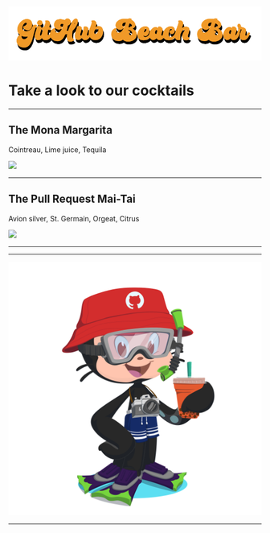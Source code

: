 
![](img/logo.png)


# Take a look to our cocktails

---


## The Mona Margarita

Cointreau, Lime juice, Tequila

![](https://upload.wikimedia.org/wikipedia/commons/thumb/3/37/MargaritaReal.jpg/220px-MargaritaReal.jpg)

---

## The Pull Request Mai-Tai

Avion silver, St. Germain, Orgeat, Citrus

![](https://upload.wikimedia.org/wikipedia/commons/thumb/7/74/Mai_Tai_Trader_Vics_Emeryville.jpg/220px-Mai_Tai_Trader_Vics_Emeryville.jpg)



----




---

![](img/mona-summer.png)

---